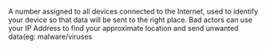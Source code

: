 A number assigned to all devices connected to the Internet, used to identify your device so that data will be sent to the right place. Bad actors can use your IP Address to find your approximate location and send unwanted data(eg: malware/viruses